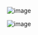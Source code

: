 
![image](https://github.com/user-attachments/assets/bd64de2d-aa97-4959-a6b1-1abc86dd80c7)

![image](https://github.com/user-attachments/assets/9daff5ec-f26c-42f3-99fa-282c546ede21)

